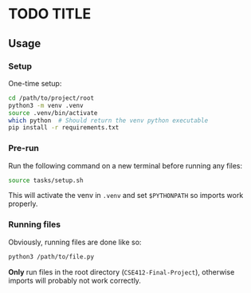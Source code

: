 # TODO TITLE

## Usage
### Setup
One-time setup:
```bash
cd /path/to/project/root
python3 -m venv .venv
source .venv/bin/activate
which python  # Should return the venv python executable
pip install -r requirements.txt
```

### Pre-run
Run the following command on a new terminal before running any files:
```bash
source tasks/setup.sh
```
This will activate the venv in `.venv` and set `$PYTHONPATH` so imports work properly.

### Running files
Obviously, running files are done like so:
```bash
python3 /path/to/file.py
```
**Only** run files in the root directory (`CSE412-Final-Project`), otherwise imports will probably not work correctly.
